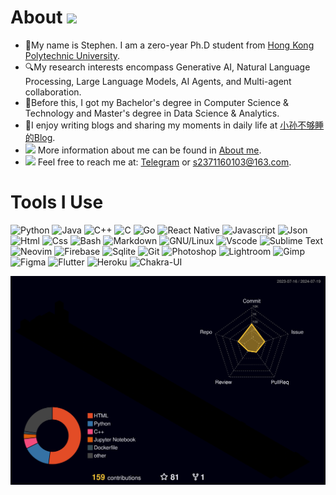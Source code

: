 About ![](https://komarev.com/ghpvc/?username=Stephen-SMJ)
======
- 🙋My name is Stephen. I am a zero-year Ph.D student from [Hong Kong Polytechnic University](https://www.polyu.edu.hk/).
- 🔍My research interests encompass Generative AI, Natural Language Processing, Large Language Models, AI Agents, and Multi-agent collaboration.
- 📖Before this, I got my Bachelor's degree in Computer Science & Technology and Master's degree in Data Science & Analytics.
- 🎠I enjoy writing blogs and sharing my moments in daily life at [小孙不够睡的Blog](https://stephen-smj.tech/).
- <img src="https://github.com/SP-XD/SP-XD/blob/main/images/hyperkitty.gif?raw=true" width="20" /> More information about me can be found in [About me](https://stephen-smj.tech/about/).
- <img src="https://github.com/SP-XD/SP-XD/blob/main/images/message.gif?raw=true" width="25" /> Feel free to reach me at: [Telegram](https://t.me/StephenGo) or [s2371160103@163.com](s2371160103@163.com).



Tools I Use
======
![Python](https://img.shields.io/badge/Python-FFD43B?style=flat&logo=python&logoColor=darkgreen)
![Java](https://img.shields.io/badge/Java-ED8B00?style=flat&logo=java&logoColor=white)
![C++](https://img.shields.io/badge/C%2B%2B-00599C?style=flat&logo=c%2B%2B&logoColor=white)
![C](https://img.shields.io/badge/C-00599C?style=flat&logo=c&logoColor=white)
![Go](https://img.shields.io/badge/go-%2300ADD8.svg?style=flat&logo=go&logoColor=white)
![React Native](https://img.shields.io/badge/react_native-%2320232a.svg?style=flat&logo=react&logoColor=%2361DAFB)
![Javascript](https://img.shields.io/badge/JavaScript-323330?style=flat&logo=javascript&logoColor=F7DF1E)
![Json](https://img.shields.io/badge/json-5E5C5C?style=flat&logo=json&logoColor=white)
![Html](https://img.shields.io/badge/HTML5-E34F26?style=flat&logo=html5&logoColor=white)
![Css](https://img.shields.io/badge/CSS3-1572B6?style=flat&logo=css3&logoColor=white)
![Bash](https://img.shields.io/badge/GNU%20Bash-4EAA25?style=flat&logo=GNU%20Bash&logoColor=white)
![Markdown](https://img.shields.io/badge/Markdown-000000?style=flat&logo=markdown&logoColor=white)
![GNU/Linux](https://img.shields.io/badge/Linux-FCC624?style=flat&logo=linux&logoColor=black)
![Vscode](https://img.shields.io/badge/Visual_Studio_Code-0078D4?style=flat&logo=visual%20studio%20code&logoColor=white)
![Sublime Text](https://img.shields.io/badge/sublime_text-%23575757.svg?&style=flat&logo=sublime-text&logoColor=important)
![Neovim](https://img.shields.io/badge/NeoVim-%2357A143.svg?&style=flat&logo=neovim&logoColor=white)
![Firebase](https://img.shields.io/badge/firebase-ffca28?style=flat&logo=firebase&logoColor=black)
![Sqlite](https://img.shields.io/badge/SQLite-07405E?style=flat&logo=sqlite&logoColor=white)
![Git](https://img.shields.io/badge/GIT-E44C30?style=flat&logo=git&logoColor=white)
![Photoshop](https://img.shields.io/badge/Adobe%20Photoshop-31A8FF?style=flat&logo=Adobe%20Photoshop&logoColor=black)
![Lightroom](https://img.shields.io/badge/Adobe%20Lightroom-31A8FF?style=flat&logo=Adobe%20Lightroom&logoColor=white)
![Gimp](https://img.shields.io/badge/gimp-5C5543?style=flat&logo=gimp&logoColor=white)
![Figma](https://img.shields.io/badge/Figma-F24E1E?style=flat&logo=figma&logoColor=white)
![Flutter](https://img.shields.io/badge/Flutter-02569B?style=flat&logo=flutter&logoColor=white)
![Heroku](https://img.shields.io/badge/Heroku-430098?style=flat&logo=heroku&logoColor=white)
![Chakra-UI](https://img.shields.io/badge/Chakra--UI-319795?style=flat&logo=chakra-ui&logoColor=white)

![](./profile-3d-contrib/profile-night-rainbow.svg)

<script type="text/javascript">
    // 在这里插入你的JavaScript代码
    // 这是一个示例代码，你可以将你的Revolver Maps脚本放在这里
    var script = document.createElement('script');
    script.type = 'text/javascript';
    script.src = '//rf.revolvermaps.com/0/0/6.js?i=5jl5m0f08ig&amp;m=7&amp;c=e63100&amp;cr1=ffffff&amp;f=arial&amp;l=0&amp;bv=90&amp;lx=-420&amp;ly=420&amp;hi=20&amp;he=7&amp;hc=a8ddff&amp;rs=80';
    script.async = true;
    document.getElementsByTagName('head')[0].appendChild(script);
</script>
